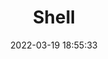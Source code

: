 ---
pageComponent:
  name: Catalogue
  data:
    path: 杂文笔记/01.Shell
    imgUrl: /img/shell.png
    description: 本章内容为博主在原教程基础上添加学习笔记，教程版权归原作者所有。来源：<a href='https://www.runoob.com/linux/linux-shell-variable.html' target='_blank'>Shell教程</a>
title: Shell
date: 2022-03-19 18:55:33
permalink: /note/Shell/
article: false
comment: false
editLink: false
---